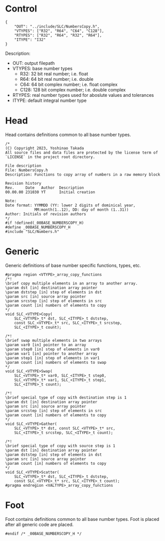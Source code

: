 # Control
```
{
    "OUT": "../include/SLC/NumbersCopy.h",
    "VTYPES": ["R32", "R64", "C64", "C128"],
    "RTYPES": ["R32", "R64", "R32", "R64"],
    "ITYPE": "I32"
}
```
Description:
* OUT: output filepath
* VTYPES: base number types
    - R32: 32 bit real number; i.e. float
    - R64: 64 bit real number; i.e. double
    - C64: 64 bit complex number; i.e. float complex
    - C128: 128 bit complex number; i.e. double complex
* RTYPES: real number types used for aboslute values and tolerances
* ITYPE: default integral number type
# Head
Head contains definitions common to all base number types.
```
/*
(C) Copyright 2023, Yoshinao Takada
All source files and data files are protected by the license term of
`LICENSE` in the project root directory.

File description
File: NumbersCopy.h
Description: Functions to copy array of numbers in a raw memory block

Revision history
Rev.     Date   Author  Description
00.00.00 231030 YT      Initial creation

Note:
Date format: YYMMDD (YY: lower 2 digits of dominical year, 
             MM:month(1..12), DD: day of month (1..31))
Author: Initials of revision authors
*/
#if !defined(_00BASE_NUMBERSCOPY_H)
#define _00BASE_NUMBERSCOPY_H
#include "SLC/Numbers.h"
```
# Generic
Generic definitions of base number specific functions, types, etc.
```
#pragma region <VTYPE>_array_copy_functions
/*!
\brief copy multiple elements in an array to another array.
\param dst [in] destination array pointer
\param dststep [in] step of elements in dst
\param src [in] source array pointer
\param srcstep [in] step of elements in src
\param count [in] numbers of elements to copy
*/
void SLC_<VTYPE>Copy(
    SLC_<VTYPE>_t* dst, SLC_<ITYPE>_t dststep,
    const SLC_<VTYPE>_t* src, SLC_<ITYPE>_t srcstep,
    SLC_<ITYPE>_t count);

/*!
\brief swap multiple elements in two arrays
\param var0 [in] pointer to an array
\param step0 [in] step of elements in var0
\param var1 [in] pointer to another array
\param step1 [in] step of elements in var1
\param count [in] numbers of elements to swap
*/
void SLC_<VTYPE>Swap(
    SLC_<VTYPE>_t* var0, SLC_<ITYPE>_t step0,
    SLC_<VTYPE>_t* var1, SLC_<ITYPE>_t step1,
    SLC_<ITYPE>_t count);

/*!
\brief special type of copy with destination step is 1
\param dst [in] destination array pointer
\param src [in] source array pointer
\param srcstep [in] step of elements in src
\param count [in] numbers of elements to copy
*/
void SLC_<VTYPE>Gather(
    SLC_<VTYPE>_t* dst, const SLC_<VTYPE>_t* src,
    SLC_<ITYPE>_t srcstep, SLC_<ITYPE>_t count);

/*!
\brief special type of copy with source step is 1
\param dst [in] destination array pointer
\param dststep [in] step of elements in dst
\param src [in] source array pointer
\param count [in] numbers of elements to copy
*/
void SLC_<VTYPE>Scatter(
    SLC_<VTYPE>_t* dst, SLC_<ITYPE>_t dststep,
    const SLC_<VTYPE>_t* src, SLC_<ITYPE>_t count);
#pragma endregion <VALTYPE>_array_copy_functions
```
# Foot
Foot contains definitions common to all base number types.
Foot is placed after all generic code are placed.
```
#endif /* _00BASE_NUMBERSCOPY_H */
```